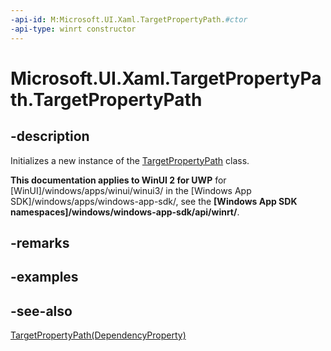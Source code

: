 ```yaml
---
-api-id: M:Microsoft.UI.Xaml.TargetPropertyPath.#ctor
-api-type: winrt constructor
---
```


<!-- Method syntax
public TargetPropertyPath()
-->

# Microsoft.UI.Xaml.TargetPropertyPath.TargetPropertyPath

## -description
Initializes a new instance of the [TargetPropertyPath](targetpropertypath.md) class.

**This documentation applies to WinUI 2 for UWP** for [WinUI]/windows/apps/winui/winui3/ in the [Windows App SDK]/windows/apps/windows-app-sdk/, see the **[Windows App SDK namespaces]/windows/windows-app-sdk/api/winrt/**.

## -remarks

## -examples

## -see-also
[TargetPropertyPath(DependencyProperty)](targetpropertypath_targetpropertypath_769133039.md)
